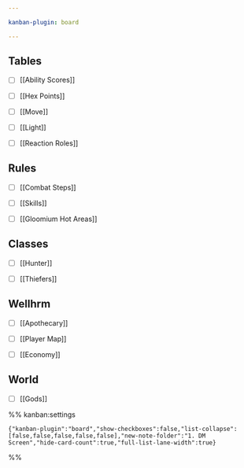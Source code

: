```yaml
---

kanban-plugin: board

---
```


## Tables

- [ ] [[Ability Scores]]
- [ ] [[Hex Points]]
- [ ] [[Move]]
- [ ] [[Light]]
- [ ] [[Reaction Roles]]


## Rules

- [ ] [[Combat Steps]]
- [ ] [[Skills]]
- [ ] [[Gloomium Hot Areas]]


## Classes

- [ ] [[Hunter]]
- [ ] [[Thiefers]]


## Wellhrm

- [ ] [[Apothecary]]
- [ ] [[Player Map]]
- [ ] [[Economy]]


## World

- [ ] [[Gods]]




%% kanban:settings
```
{"kanban-plugin":"board","show-checkboxes":false,"list-collapse":[false,false,false,false,false],"new-note-folder":"1. DM Screen","hide-card-count":true,"full-list-lane-width":true}
```
%%